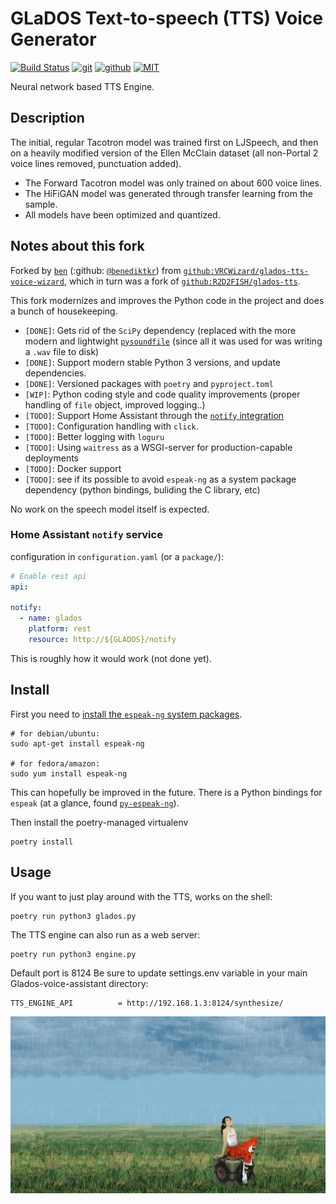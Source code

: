 # GLaDOS Text-to-speech (TTS) Voice Generator

[![Build Status](https://jenkins.sudo.is/buildStatus/icon?job=ben%2Fglados-tts%2Fmain&style=flat-square)](https://jenkins.sudo.is/job/ben/job/glados-tts/)
[![git](https://git.sudo.is/shieldsio/static/v1?label=git&message=git.sudo.is/ben/glados-tts&logo=gitea&style=flat-square&logoWidth=20&color=darkgreen)](https://git.sudo.is/ben/glados-tts)
[![github](https://git.sudo.is/shieldsio/static/v1?label=github&message=benediktkr/glados-tts&logo=github&style=flat-square&logoWidth=20&color=darkgreen)](https://github.com/benediktkr/glados-tts)
[![MIT](https://git.sudo.is/shieldsio/badge/license-MIT-blue?style=flat-square)](LICENSE)

Neural network based TTS Engine.

## Description
The initial, regular Tacotron model was trained first on LJSpeech, and
then on a heavily modified version of the Ellen McClain dataset (all
non-Portal 2 voice lines removed, punctuation added).

* The Forward Tacotron model was only trained on about 600 voice lines.
* The HiFiGAN model was generated through transfer learning from the sample.
* All models have been optimized and quantized.

## Notes about this fork

Forked by [`ben`](https://git.sudo.is/ben) (:github: [`@benediktkr`](https://github.com/benediktkr)) from
[`github:VRCWizard/glados-tts-voice-wizard`](https://github.com/VRCWizard/glados-tts-voice-wizard),
which in turn was a fork of
[`github:R2D2FISH/glados-tts`](https://github.com/R2D2FISH/glados-tts).

This fork modernizes and improves the Python code in the project and does a bunch of housekeeping.

* `[DONE]`: Gets rid of the `SciPy` dependency (replaced with the more modern and lightwight [`pysoundfile`](https://github.com/gooofy/py-espeak-ng) (since all it was used for was writing a `.wav` file to disk)
* `[DONE]`: Support modern stable Python 3 versions, and update dependencies.
* `[DONE]`: Versioned packages with `poetry` and `pyproject.toml`
* `[WIP]`: Python coding style and code quality improvements (proper handling of `file` object, improved logging..)
* `[TODO]`: Support Home Assistant through the [`notify` integration](https://www.home-assistant.io/integrations/notify/)
* `[TODO]`: Configuration handling with `click`.
* `[TODO]`: Better logging with `loguru`
* `[TODO]`: Using `waitress` as a WSGI-server for production-capable deployments
* `[TODO]`: Docker support
* `[TODO]`: see if its possible to avoid `espeak-ng` as a system package dependency (python bindings, buliding the C library, etc)

No work on the speech model itself is expected.

### Home Assistant `notify` service

configuration in `configuration.yaml` (or a `package/`):

```yaml
# Enable rest api
api:

notify:
  - name: glados
    platform: rest
    resource: http://${GLADOS}/notify
```

This is roughly how it would work (not done yet).

## Install

First you need to [install the `espeak-ng` system
packages](https://github.com/espeak-ng/espeak-ng/blob/master/docs/guide.md).

```shell
# for debian/ubuntu:
sudo apt-get install espeak-ng

# for fedora/amazon:
sudo yum install espeak-ng
```

This can hopefully be improved in the future. There is a Python
bindings for `espeak` (at a glance, found
[`py-espeak-ng`](https://github.com/gooofy/py-espeak-ng)).

Then install the poetry-managed virtualenv

```shell
poetry install
```


## Usage

If you want to just play around with the TTS, works on the shell:

```shell
poetry run python3 glados.py
```

The TTS engine can also run as a web server:

```shell
poetry run python3 engine.py
```

Default port is 8124
Be sure to update settings.env variable in your main Glados-voice-assistant directory:
```
TTS_ENGINE_API			= http://192.168.1.3:8124/synthesize/
```

![chell](chell.jpg)

